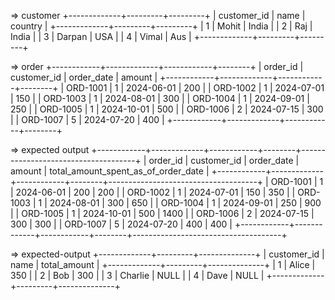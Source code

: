 => customer
+-------------+---------+---------+
| customer_id | name    | country |
+-------------+---------+---------+
|     1       | Mohit   | India   |
|     2       | Raj     | India   |
|     3       | Darpan  | USA     |
|     4       | Vimal   | Aus     |
+-------------+---------+---------+


=> order
+------------+-------------+------------+--------+
| order_id   | customer_id | order_date | amount |
+------------+-------------+------------+--------+
| ORD-1001   |     1       | 2024-06-01 |  200   |
| ORD-1002   |     1       | 2024-07-01 |  150   |
| ORD-1003   |     1       | 2024-08-01 |  300   |
| ORD-1004   |     1       | 2024-09-01 |  250   |
| ORD-1005   |     1       | 2024-10-01 |  500   |
| ORD-1006   |     2       | 2024-07-15 |  300   |
| ORD-1007   |     5       | 2024-07-20 |  400   |
+------------+-------------+------------+--------+


=> expected output
+------------+-------------+------------+--------+-------------------------------------+
| order_id   | customer_id | order_date | amount | total_amount_spent_as_of_order_date |
+------------+-------------+------------+--------+-------------------------------------+
| ORD-1001   |     1       | 2024-06-01 |  200   | 200                                 |
| ORD-1002   |     1       | 2024-07-01 |  150   | 350                                 |
| ORD-1003   |     1       | 2024-08-01 |  300   | 650                                 |
| ORD-1004   |     1       | 2024-09-01 |  250   | 900                                 |
| ORD-1005   |     1       | 2024-10-01 |  500   | 1400                                |
| ORD-1006   |     2       | 2024-07-15 |  300   | 300                                 |
| ORD-1007   |     5       | 2024-07-20 |  400   | 400                                 |
+------------+-------------+------------+--------+-------------------------------------+

=> expected-output
+-------------+---------+--------------+
| customer_id | name    | total_amount |
+-------------+---------+--------------+
|     1       | Alice   |     350      |
|     2       | Bob     |     300      |
|     3       | Charlie |     NULL     |
|     4       | Dave    |     NULL     |
+-------------+---------+--------------+